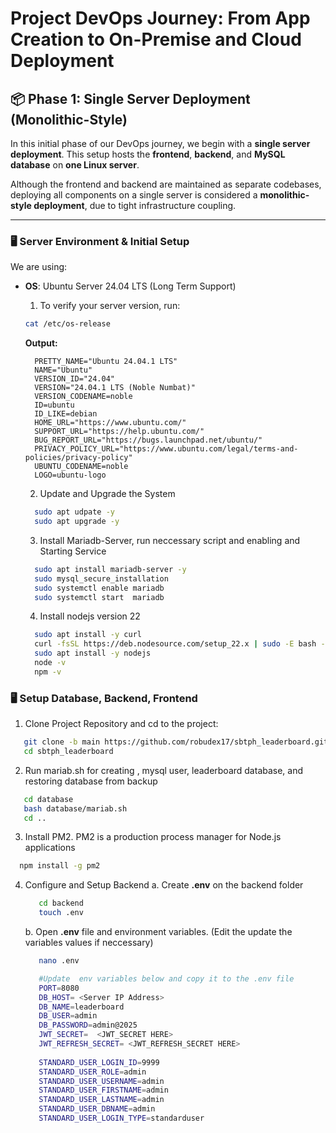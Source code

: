 # Project DevOps Journey: From App Creation to On-Premise and Cloud Deployment

## 📦 Phase 1: Single Server Deployment (Monolithic-Style)

In this initial phase of our DevOps journey, we begin with a **single server deployment**. This setup hosts the **frontend**, **backend**, and **MySQL database** on **one Linux server**.

Although the frontend and backend are maintained as separate codebases, deploying all components on a single server is considered a **monolithic-style deployment**, due to tight infrastructure coupling.

---

### 🖥️ Server Environment & Initial Setup

We are using:

- **OS**: Ubuntu Server 24.04 LTS (Long Term Support)

  1. To verify your server version, run:
  
  ```bash
  cat /etc/os-release
  ```
  **Output:**
  ```
    PRETTY_NAME="Ubuntu 24.04.1 LTS"
    NAME="Ubuntu"
    VERSION_ID="24.04"
    VERSION="24.04.1 LTS (Noble Numbat)"
    VERSION_CODENAME=noble
    ID=ubuntu
    ID_LIKE=debian
    HOME_URL="https://www.ubuntu.com/"
    SUPPORT_URL="https://help.ubuntu.com/"
    BUG_REPORT_URL="https://bugs.launchpad.net/ubuntu/"
    PRIVACY_POLICY_URL="https://www.ubuntu.com/legal/terms-and-policies/privacy-policy"
    UBUNTU_CODENAME=noble
    LOGO=ubuntu-logo
  ```
  
  2. Update and Upgrade the System 
  
  ```bash
    sudo apt udpate -y
    sudo apt upgrade -y
  ```
  
  3. Install Mariadb-Server,  run neccessary script  and enabling and Starting Service
  ```bash
    sudo apt install mariadb-server -y
    sudo mysql_secure_installation
    sudo systemctl enable mariadb
    sudo systemctl start  mariadb
  ```
  4. Install nodejs version 22
  ```bash
    sudo apt install -y curl
    curl -fsSL https://deb.nodesource.com/setup_22.x | sudo -E bash -
    sudo apt install -y nodejs
    node -v
    npm -v
  ``` 
### 🖥️ Setup Database, Backend, Frontend

1. Clone Project Repository and cd to the project:
  ```bash
     git clone -b main https://github.com/robudex17/sbtph_leaderboard.git
     cd sbtph_leaderboard
  ```
2. Run mariab.sh for creating , mysql user, leaderboard database, and restoring database from backup
  ```bash
     cd database
     bash database/mariab.sh
     cd ..
  ```
3. Install PM2. PM2 is a production process manager for Node.js applications
  ```bash
    npm install -g pm2
  ```
4. Configure and Setup Backend
   a. Create **.env** on the backend folder
    ```bash
       cd backend
       touch .env
    ```
   b. Open **.env** file and environment variables. (Edit the update the variables values if neccessary)
     ```bash
        nano .env

        #Update  env variables below and copy it to the .env file
        PORT=8080
        DB_HOST= <Server IP Address>
        DB_NAME=leaderboard
        DB_USER=admin
        DB_PASSWORD=admin@2025
        JWT_SECRET=  <JWT_SECRET HERE>
        JWT_REFRESH_SECRET= <JWT_REFRESH_SECRET HERE>
        
        STANDARD_USER_LOGIN_ID=9999
        STANDARD_USER_ROLE=admin
        STANDARD_USER_USERNAME=admin
        STANDARD_USER_FIRSTNAME=admin
        STANDARD_USER_LASTNAME=admin
        STANDARD_USER_DBNAME=admin
        STANDARD_USER_LOGIN_TYPE=standarduser
     ```
   








